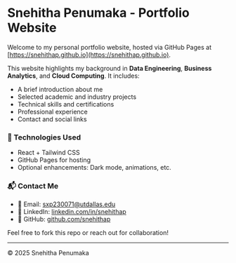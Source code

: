 # Snehitha Penumaka - Portfolio Website

Welcome to my personal portfolio website, hosted via GitHub Pages at [https://snehithap.github.io](https://snehithap.github.io).

This website highlights my background in **Data Engineering**, **Business Analytics**, and **Cloud Computing**. It includes:

- A brief introduction about me
- Selected academic and industry projects
- Technical skills and certifications
- Professional experience
- Contact and social links

### 🚀 Technologies Used
- React + Tailwind CSS
- GitHub Pages for hosting
- Optional enhancements: Dark mode, animations, etc.

### 📬 Contact Me
- 📧 Email: sxp230071@utdallas.edu
- 🔗 LinkedIn: [linkedin.com/in/snehithap](https://linkedin.com/in/snehithap)
- 🧠 GitHub: [github.com/snehithap](https://github.com/snehithap)

Feel free to fork this repo or reach out for collaboration!

---

© 2025 Snehitha Penumaka
